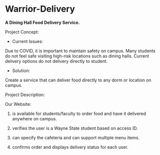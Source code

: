 # Warrior-Delivery
**A Dining Hall Food Delivery Service.**

Project Concept:

- Current Issues:

Due to COVID, it is important to maintain safety on campus. Many students do not feel safe visiting high-risk locations such as dining halls. 
Current delivery options do not delivery directly to student.

- Solution:

Create a service that can deliver food directly to any dorm or location on campus.

Project Description:

Our Website:

1. is available for students/faculty to order food and have it delivered anywhere on campus.

2. verifies the user is a Wayne State student based on access ID.

3. can specify the cafeteria and can support multiple menu items.

4. confirms order and displays delivery status for each user.
